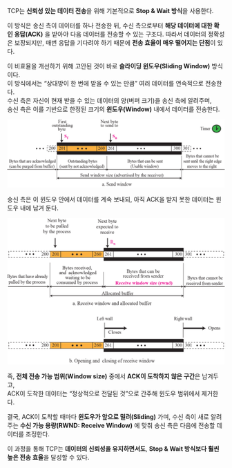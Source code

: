 TCP는 **신뢰성 있는 데이터 전송**을 위해 기본적으로 **Stop & Wait 방식**을 사용한다.  

이 방식은 송신 측이 데이터를 하나 전송한 뒤, 수신 측으로부터 **해당 데이터에 대한 확인 응답(ACK)** 을 받아야 다음 데이터를 전송할 수 있는 구조다.  따라서 데이터의 정확성은 보장되지만, 매번 응답을 기다려야 하기 때문에 **전송 효율이 매우 떨어지는 단점**이 있다.

이 비효율을 개선하기 위해 고안된 것이 바로 **슬라이딩 윈도우(Sliding Window)** 방식이다.  
이 방식에서는 “상대방이 한 번에 받을 수 있는 만큼” 여러 데이터를 연속적으로 전송한다.  
수신 측은 자신이 현재 받을 수 있는 데이터의 양(버퍼 크기)을 송신 측에 알려주며,  
송신 측은 이를 기반으로 한정된 크기의 **윈도우(Window)** 내에서 데이터를 전송한다.

![](../images/Pasted%20image%2020251013225516.png)

송신 측은 이 윈도우 안에서 데이터를 계속 보내되,  아직 ACK을 받지 못한 데이터는 윈도우 내에 남겨 둔다.  

![](../images/Pasted%20image%2020251013225451.png)

즉, **전체 전송 가능 범위(Window size)** 중에서 **ACK이 도착하지 않은 구간**은 남겨두고,  
ACK이 도착한 데이터는 “정상적으로 전달된 것”으로 간주해 윈도우 범위에서 제거한다.

결국, ACK이 도착할 때마다 **윈도우가 앞으로 밀려(Sliding)** 가며, 수신 측이 새로 알려주는 **수신 가능 용량(RWND: Receive Window)** 에 맞춰 송신 측은 다음에 전송할 데이터를 조정한다.

이 과정을 통해 TCP는 **데이터의 신뢰성을 유지하면서도**, **Stop & Wait 방식보다 훨씬 높은 전송 효율**을 달성할 수 있다.